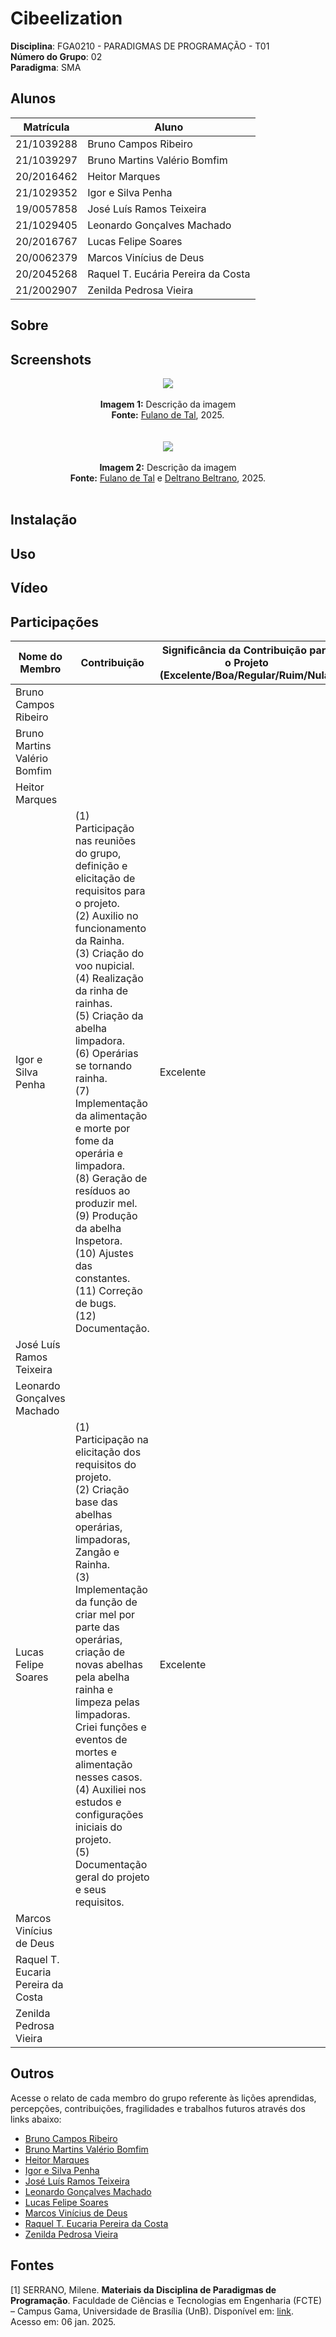 # Cibeelization

**Disciplina**: FGA0210 - PARADIGMAS DE PROGRAMAÇÃO - T01 <br>
**Número do Grupo**: 02<br>
**Paradigma**: SMA<br>

## Alunos
| Matrícula  | Aluno                              |
| ---------- | ---------------------------------- |
| 21/1039288 | Bruno Campos Ribeiro               |
| 21/1039297 | Bruno Martins Valério Bomfim       |
| 20/2016462 | Heitor Marques                     |
| 21/1029352 | Igor e Silva Penha                 |
| 19/0057858 | José Luís Ramos Teixeira           |
| 21/1029405 | Leonardo Gonçalves Machado         |
| 20/2016767 | Lucas Felipe Soares                |
| 20/0062379 | Marcos Vinícius de Deus            |
| 20/2045268 | Raquel T. Eucária Pereira da Costa |
| 21/2002907 | Zenilda Pedrosa Vieira             |

## Sobre



## Screenshots
<div align='center'>
  <img src="./docs/img/1.png" /><br><br>
  <label><strong> Imagem 1:</strong> Descrição da imagem <br> <strong>Fonte:</strong> <a href="https://github.com/fulano">Fulano de Tal</a>, 2025.</label><br><br><br>
  <img src="./docs/img/2.png" /><br><br>
  <label><strong>Imagem 2:</strong> Descrição da imagem<br> <strong>Fonte:</strong> <a href="https://github.com/fulano"> Fulano de Tal</a> e <a href="https://github.com/deltrano">Deltrano Beltrano</a>, 2025.</label><br><br>
</div>

## Instalação

## Uso 

## Vídeo

## Participações

| Nome do Membro                | Contribuição                                   | Significância da Contribuição para o Projeto (Excelente/Boa/Regular/Ruim/Nula) | Comprobatórios (ex. links para commits) |
| ----------------------------- | --------------------------------------------- | ------------------------------------------- | -------------------------------------- |
| Bruno Campos Ribeiro          |                                               |                                             |                                        |
| Bruno Martins Valério Bomfim  |                                               |                                             |                                        |
| Heitor Marques                |                                               |                                             |                                        |
| Igor e Silva Penha            | (1) Participação nas reuniões do grupo, definição e elicitação de requisitos para o projeto.<br>(2) Auxilio no funcionamento da Rainha.<br>(3) Criação do voo nupicial.<br>(4) Realização da rinha de rainhas.<br>(5) Criação da abelha limpadora.<br>(6) Operárias se tornando rainha.<br>(7) Implementação da alimentação e morte por fome da operária e limpadora.<br>(8) Geração de resíduos ao produzir mel.<br>(9) Produção da abelha Inspetora.<br>(10) Ajustes das constantes.<br>(11) Correção de bugs.<br>(12) Documentação. | Excelente | (2)/(4)/(6) [rinha](https://github.com/UnBParadigmas2024-2/2024.2_G2_SMA_Cibeelization/commit/e5a934752b48dd9fcaaafa364d37384d87363526)<br>(3) [nupicias](https://github.com/UnBParadigmas2024-2/2024.2_G2_SMA_Cibeelization/commit/ccbe29c81f7c4250b0cdbd09e556ca32107f844a)<br>(5) [limpadora](https://github.com/UnBParadigmas2024-2/2024.2_G2_SMA_Cibeelization/commit/d87b2bef13db4edda679cf07070f32841c54e474)<br>(7) [fome](https://github.com/UnBParadigmas2024-2/2024.2_G2_SMA_Cibeelization/commit/565040d5f47371605ac4a5c89d1c9807066fa38a)<br>(8) [residuos](https://github.com/UnBParadigmas2024-2/2024.2_G2_SMA_Cibeelization/commit/5ffa99f759900b2029970f0e099210494cef3032)<br>(9) [inspetora](https://github.com/UnBParadigmas2024-2/2024.2_G2_SMA_Cibeelization/commit/7c0ff7d163675d7afe6046f87dc5ac77830980c0)<br>(10) [constantes](https://github.com/UnBParadigmas2024-2/2024.2_G2_SMA_Cibeelization/commit/828b3907df0b1fe359016fb0888a6d8bd1bd209f)<br>(11) [bug fixes](https://github.com/UnBParadigmas2024-2/2024.2_G2_SMA_Cibeelization/commit/a034add2ab164f07d6ef253467af989cdeae78b8)|
| José Luís Ramos Teixeira      |                                               |                                             |                                        |
| Leonardo Gonçalves Machado    |                                               |                                             |                                        |
| Lucas Felipe Soares           |(1) Participação na elicitação dos requisitos do projeto.<br>(2) Criação base das abelhas operárias, limpadoras, Zangão e Rainha.<br> (3) Implementação da função de criar mel por parte das operárias, criação de novas abelhas pela abelha rainha e limpeza pelas limpadoras. Criei funções e eventos de mortes e alimentação nesses casos.<br>(4) Auxiliei nos estudos e configurações iniciais do projeto.<br>(5) Documentação geral do projeto e seus requisitos.                                              |      Excelente                                       |  Auxiliei em diversas etapas que podem ser visualizadas via histórico do github em commits autorais e com co-author. Também possuo um histórico ativo de participações em nosso grupo e reuniões/Aulas presenciais. A seguir deixarei alguns dos commits mais relevantes de maneira a melhorar a visualização:<br>[Criação das abelhas](https://github.com/UnBParadigmas2024-2/2024.2_G2_SMA_Cibeelization/commit/3f92d582d240d78fee0192d669051dd2f309fa57)<br>[coleta de pólem](https://github.com/UnBParadigmas2024-2/2024.2_G2_SMA_Cibeelization/commit/79cf024b73199494f4cd82c296c03c91a29de10f).<br>[Produção de Mel](https://github.com/UnBParadigmas2024-2/2024.2_G2_SMA_Cibeelization/commit/3121d52143a24f29d0b84301179d11f45b1c35ec).<br>[Criação da Abelha Limpadora](https://github.com/UnBParadigmas2024-2/2024.2_G2_SMA_Cibeelization/commit/5ffa99f759900b2029970f0e099210494cef3032).                                      |
| Marcos Vinícius de Deus       |                                               |                                             |                                        |
| Raquel T. Eucaria Pereira da Costa |                                          |                                             |                                        |
| Zenilda Pedrosa Vieira        |                                               |                                             |                                        |

## Outros

Acesse o relato de cada membro do grupo referente às lições aprendidas, percepções, contribuições, fragilidades e trabalhos futuros através dos links abaixo:

- [Bruno Campos Ribeiro](docs/relatos/brunoRibeiro.md)
- [Bruno Martins Valério Bomfim](docs/relatos/brunoMartins.md)
- [Heitor Marques](docs/relatos/heitor.md)
- [Igor e Silva Penha](docs/relatos/igor.md)
- [José Luís Ramos Teixeira](docs/relatos/jose.md)
- [Leonardo Gonçalves Machado](docs/relatos/leonardo.md)
- [Lucas Felipe Soares](docs/relatos/lucas.md)
- [Marcos Vinícius de Deus](docs/relatos/marcos.md)
- [Raquel T. Eucaria Pereira da Costa](docs/relatos/raquel.md)
- [Zenilda Pedrosa Vieira](docs/relatos/zenilda.md)

## Fontes

[1] SERRANO, Milene. **Materiais da Disciplina de Paradigmas de Programação**. Faculdade de Ciências e Tecnologias em Engenharia (FCTE) – Campus Gama, Universidade de Brasília (UnB). Disponível em: [link](https://aprender3.unb.br/). Acesso em: 06 jan. 2025.
